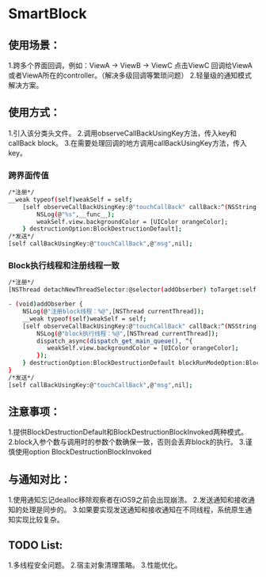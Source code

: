 # SmartBlock

## 使用场景：
 1.跨多个界面回调，例如：ViewA -> ViewB -> ViewC 点击ViewC 回调给ViewA或者ViewA所在的controller。（解决多级回调等繁琐问题）
 2.轻量级的通知模式解决方案。
 
## 使用方式：
 1.引入该分类头文件。
 2.调用observeCallBackUsingKey方法，传入key和callBack block。
 3.在需要处理回调的地方调用callBackUsingKey方法，传入key。

### 跨界面传值

```bash
/*注册*/
__weak typeof(self)weakSelf = self;
    [self observeCallBackUsingKey:@"touchCallBack" callBack:^(NSString *msg) {
        NSLog(@"%s",__func__);
        weakSelf.view.backgroundColor = [UIColor orangeColor];
    } destructionOption:BlockDestructionDefault];
/*发送*/
[self callBackUsingKey:@"touchCallBack",@"msg",nil];
```

### Block执行线程和注册线程一致

```bash
/*注册*/
[NSThread detachNewThreadSelector:@selector(addObserber) toTarget:self withObject:nil];

- (void)addObserber {
    NSLog(@"注册block线程：%@",[NSThread currentThread]);
    __weak typeof(self)weakSelf = self;
    [self observeCallBackUsingKey:@"touchCallBack" callBack:^(NSString *msg) {
        NSLog(@"block执行线程：%@",[NSThread currentThread]);
        dispatch_async(dispatch_get_main_queue(), ^{
           weakSelf.view.backgroundColor = [UIColor orangeColor];
        });
    } destructionOption:BlockDestructionDefault blockRunModeOption:BlockRunModeOnObserverThread];
}
/*发送*/
[self callBackUsingKey:@"touchCallBack",@"msg",nil];
```
 
## 注意事项：
 1.提供BlockDestructionDefault和BlockDestructionBlockInvoked两种模式。
 2.block入参个数与调用时的参数个数确保一致，否则会丢弃block的执行。
 3.谨慎使用option BlockDestructionBlockInvoked
 
## 与通知对比：
 1.使用通知忘记dealloc移除观察者在iOS9之前会出现崩溃。
 2.发送通知和接收通知的处理是同步的。
 3.如果要实现发送通知和接收通知在不同线程，系统原生通知实现比较复杂。
 
## TODO List:
 1.多线程安全问题。
 2.宿主对象清理策略。
 3.性能优化。

